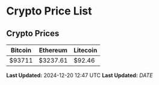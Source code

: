 # Crypto Price List

## Crypto Prices
| Bitcoin | Ethereum | Litecoin |
| ------- | -------- | -------- |
| $93711 | $3237.61 | $92.46 |
**Last Updated:** 2024-12-20 12:47 UTC
**Last Updated:** $DATE$
